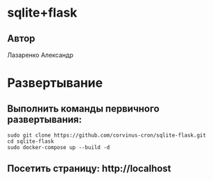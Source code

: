 # sqlite+flask
## Автор
Лазаренко Александр
# Развертывание
## Выполнить команды первичного развертывания:
```shell script
sudo git clone https://github.com/corvinus-cron/sqlite-flask.git
cd sqlite-flask
sudo docker-compose up --build -d
```
## Посетить страницу: http://localhost
